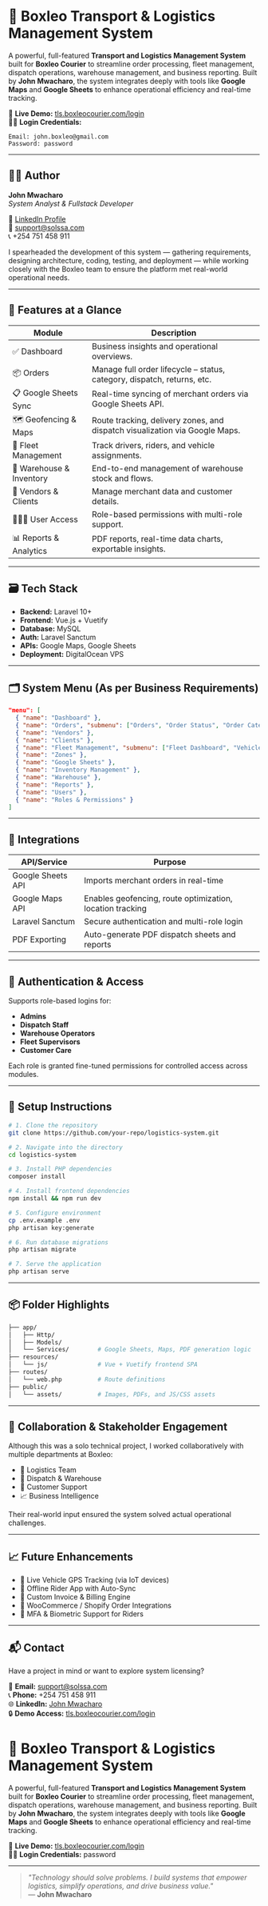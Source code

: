 
# 🚚 Boxleo Transport & Logistics Management System

A powerful, full-featured **Transport and Logistics Management System** built for **Boxleo Courier** to streamline order processing, fleet management, dispatch operations, warehouse management, and business reporting. Built by **John Mwacharo**, the system integrates deeply with tools like **Google Maps** and **Google Sheets** to enhance operational efficiency and real-time tracking.

🔗 **Live Demo:** [tls.boxleocourier.com/login](https://tls.boxleocourier.com/login)  
🧑‍💻 **Login Credentials:**  
```plaintext
Email: john.boxleo@gmail.com  
Password: password
```

---

## 👨‍💼 Author

**John Mwacharo**  
_System Analyst & Fullstack Developer_

🔗 [LinkedIn Profile](https://www.linkedin.com/in/john-mwacharo-a12896227/)  
📧 support@solssa.com  
📞 +254 751 458 911  

I spearheaded the development of this system — gathering requirements, designing architecture, coding, testing, and deployment — while working closely with the Boxleo team to ensure the platform met real-world operational needs.

---

## 🧰 Features at a Glance

| Module                  | Description                                                                 |
|-------------------------|-----------------------------------------------------------------------------|
| ✅ Dashboard            | Business insights and operational overviews.                                |
| 📦 Orders               | Manage full order lifecycle – status, category, dispatch, returns, etc.     |
| 📋 Google Sheets Sync   | Real-time syncing of merchant orders via Google Sheets API.                 |
| 🗺️ Geofencing & Maps    | Route tracking, delivery zones, and dispatch visualization via Google Maps. |
| 🚚 Fleet Management     | Track drivers, riders, and vehicle assignments.                             |
| 🏢 Warehouse & Inventory| End-to-end management of warehouse stock and flows.                         |
| 👥 Vendors & Clients    | Manage merchant data and customer details.                                  |
| 🧑‍🤝‍🧑 User Access        | Role-based permissions with multi-role support.                             |
| 📊 Reports & Analytics  | PDF reports, real-time data charts, exportable insights.                   |

---

## 🗃️ Tech Stack

- **Backend:** Laravel 10+
- **Frontend:** Vue.js + Vuetify
- **Database:** MySQL
- **Auth:** Laravel Sanctum
- **APIs:** Google Maps, Google Sheets
- **Deployment:** DigitalOcean VPS

---

## 🗂️ System Menu (As per Business Requirements)

```json
"menu": [
  { "name": "Dashboard" },
  { "name": "Orders", "submenu": ["Orders", "Order Status", "Order Categories", "Picking", "Dispatch", "Return", "Clearance"] },
  { "name": "Vendors" },
  { "name": "Clients" },
  { "name": "Fleet Management", "submenu": ["Fleet Dashboard", "Vehicles", "Drivers", "Riders"] },
  { "name": "Zones" },
  { "name": "Google Sheets" },
  { "name": "Inventory Management" },
  { "name": "Warehouse" },
  { "name": "Reports" },
  { "name": "Users" },
  { "name": "Roles & Permissions" }
]
```

---

## 🔌 Integrations

| API/Service         | Purpose                                                     |
|---------------------|-------------------------------------------------------------|
| Google Sheets API   | Imports merchant orders in real-time                        |
| Google Maps API     | Enables geofencing, route optimization, location tracking   |
| Laravel Sanctum     | Secure authentication and multi-role login                  |
| PDF Exporting       | Auto-generate PDF dispatch sheets and reports               |

---

## 🔐 Authentication & Access

Supports role-based logins for:

- **Admins**
- **Dispatch Staff**
- **Warehouse Operators**
- **Fleet Supervisors**
- **Customer Care**

Each role is granted fine-tuned permissions for controlled access across modules.

---

## 🚀 Setup Instructions

```bash
# 1. Clone the repository
git clone https://github.com/your-repo/logistics-system.git

# 2. Navigate into the directory
cd logistics-system

# 3. Install PHP dependencies
composer install

# 4. Install frontend dependencies
npm install && npm run dev

# 5. Configure environment
cp .env.example .env
php artisan key:generate

# 6. Run database migrations
php artisan migrate

# 7. Serve the application
php artisan serve
```

---

## 📦 Folder Highlights

```bash
├── app/
│   ├── Http/
│   ├── Models/
│   └── Services/        # Google Sheets, Maps, PDF generation logic
├── resources/
│   └── js/              # Vue + Vuetify frontend SPA
├── routes/
│   └── web.php          # Route definitions
├── public/
│   └── assets/          # Images, PDFs, and JS/CSS assets
```

---

## 🤝 Collaboration & Stakeholder Engagement

Although this was a solo technical project, I worked collaboratively with multiple departments at Boxleo:

- 🚛 Logistics Team
- 🏢 Dispatch & Warehouse
- 💬 Customer Support
- 📈 Business Intelligence

Their real-world input ensured the system solved actual operational challenges.

---

## 📈 Future Enhancements

- 📍 Live Vehicle GPS Tracking (via IoT devices)
- 📱 Offline Rider App with Auto-Sync
- 🧾 Custom Invoice & Billing Engine
- 🔄 WooCommerce / Shopify Order Integrations
- 🔐 MFA & Biometric Support for Riders

---

## 📬 Contact

Have a project in mind or want to explore system licensing?

📧 **Email:** support@solssa.com  
📞 **Phone:** +254 751 458 911  
🌐 **LinkedIn:** [John Mwacharo](https://www.linkedin.com/in/john-mwacharo-a12896227/)  
🔒 **Demo Access:** [tls.boxleocourier.com/login](https://tls.boxleocourier.com/login)
# 🚚 Boxleo Transport & Logistics Management System

A powerful, full-featured **Transport and Logistics Management System** built for **Boxleo Courier** to streamline order processing, fleet management, dispatch operations, warehouse management, and business reporting. Built by **John Mwacharo**, the system integrates deeply with tools like **Google Maps** and **Google Sheets** to enhance operational efficiency and real-time tracking.

🔗 **Live Demo:** [tls.boxleocourier.com/login](https://tls.boxleocourier.com/login)  
🧑‍💻 **Login Credentials:**  password

---

> _"Technology should solve problems. I build systems that empower logistics, simplify operations, and drive business value."_  
> — **John Mwacharo**